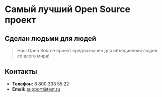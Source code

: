 # Самый лучший Open Source проект

## Сделан людьми для людей

> Наш Open Source проект предназначен для объединения людей со всего мира!

## Контакты
- **Телефон:** 8 800 333 55 22  
- **Email:** [support@test.ru](mailto:support@test.ru) 
